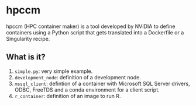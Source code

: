 # hpccm

hpccm (HPC container maker) is a tool developed by NVIDIA to define containers
using a Python script that gets translated into a Dockerfile or a Singularity
recipe.


## What is it?

1. `simple.py`: very simple example.
1. `development_node`: definition of a development node.
1. `mssql_client`: defintion of a container with Microsoft
   SQL Server drivers, ODBC, FreeTDS and a conda environment
   for a client script.
1. `r_container`: definition of an image to run R.
